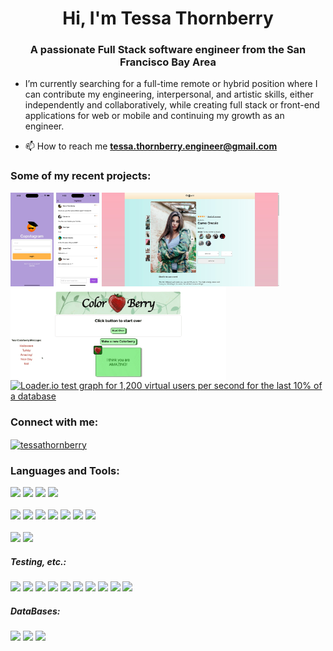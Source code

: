 <h1 align="center">Hi, I'm Tessa Thornberry</h1>
<h3 align="center">A passionate Full Stack software engineer from the San Francisco Bay Area</h3>

- I’m currently searching for a full-time remote or hybrid position where I can contribute my engineering, interpersonal, and artistic skills, either independently and collaboratively, while creating full stack or front-end applications for web or mobile and continuing my growth as an engineer.

- 📫 How to reach me **<a target="_blank" mailto="tessa.thornberry.engineer@gmail.com">tessa.thornberry.engineer@gmail.com</a>**

<h3 align="left">Some of my recent projects:</h3>
<div style={{display: flex; justify-content: space-evenly;}}>
  <a href="https://github.com/SpiritedAway-BO/Capstagram.git" style={{padding-left: 100px;}}><img align="center" src="https://github.com/SpiritedAway-BO/Capstagram/raw/main/client/assets/Login.png" alt="Capstagram log-in mobile screen" height="150" width="auto" /></a>
   <a href="https://github.com/SpiritedAway-BO/Capstagram.git"><img align="center" src="https://github.com/SpiritedAway-BO/Capstagram/raw/main/client/assets/Captions.png" alt="Capstagram captions mobile screen" height="150" width="auto" ></a>
   <a href="https://github.com/Nugget-Reactor/FEC.git"><img align="center" src="https://github.com/Nugget-Reactor/FEC/raw/main/client/src/assets/Homepage.png" alt="Gnicchi e-commerce landing page showing camo onesie" height="150" width="auto" ></a>
  <a href="https://github.com/tessathornberry/Colorberry-Messages.git"><img align="center" src="https://github.com/tessathornberry/Colorberry-Messages/raw/main/src/assets/ColorBerryView.png" width="auto" height="150" alt="ColorBerry Messages message list screen showing colored-in messages"></a>
<a href="https://github.com/Ghostbuster-reactor/Question-Answers" ><img align="center" src="https://user-images.githubusercontent.com/105292208/211898648-9b29486d-375b-4dbc-938f-6692ed9669a9.png" alt="Loader.io test graph for 1,200 virtual users per second for the last 10% of a database" height="150" width="auto" /></a>
</div>

<h3 align="left">Connect with me:</h3>
<p align="left">
<a href="https://linkedin.com/in/tessathornberry" target="_blank"><img align="center" src="https://raw.githubusercontent.com/rahuldkjain/github-profile-readme-generator/master/src/images/icons/Social/linked-in-alt.svg" alt="tessathornberry" height="30" width="40" /></a>
</p>

<h3 align="left">Languages and Tools:</h3>
<div style={{display: flex;}}>
<img src="https://img.shields.io/badge/JavaScript-F7DF1E.svg?style=for-the-badge&logo=JavaScript&logoColor=black">
<img src="https://img.shields.io/badge/react-222222?style=for-the-badge&logo=react&logoColor=61DAFB">
<img src="https://img.shields.io/badge/HTML5-E34F26.svg?style=for-the-badge&logo=HTML5&logoColor=white">
<img src="https://img.shields.io/badge/CSS3-1572B6.svg?style=for-the-badge&logo=CSS3&logoColor=white">
  <br></br>
<img src="https://img.shields.io/badge/Webpack-8DD6F9.svg?style=for-the-badge&logo=Webpack&logoColor=black">
  <img src="https://img.shields.io/badge/Git-F05032.svg?style=for-the-badge&logo=Git&logoColor=white">
  <img src="https://img.shields.io/badge/GitHub-181717.svg?style=for-the-badge&logo=GitHub&logoColor=white">
<img src="https://img.shields.io/badge/Axios-5A29E4.svg?style=for-the-badge&logo=Axios&logoColor=white">
<img src="https://img.shields.io/badge/jQuery-0769AD.svg?style=for-the-badge&logo=jQuery&logoColor=white">
 
<img src="https://img.shields.io/badge/node.js-6DA55F?style=for-the-badge&logo=node.js&logoColor=white">
<img src="https://img.shields.io/badge/express.js-485063?style=for-the-badge&logo=express&logoColor=61DAFB">
<br></br>
<img src="https://img.shields.io/badge/Amazon%20AWS-232F3E.svg?style=for-the-badge&logo=Amazon-AWS&logoColor=white">
    <img src="https://img.shields.io/badge/Amazon%20EC2-FF9900.svg?style=for-the-badge&logo=Amazon-EC2&logoColor=white">
  <h5 align="left">Testing, etc.:</h5>
<img src="https://img.shields.io/badge/Jest-C21325.svg?style=for-the-badge&logo=Jest&logoColor=white">
<img src="https://img.shields.io/badge/Mocha-8D6748.svg?style=for-the-badge&logo=Mocha&logoColor=white">
<img src="https://img.shields.io/badge/Chai-A30701.svg?style=for-the-badge&logo=Chai&logoColor=white">
<img src="https://img.shields.io/badge/k6-7D64FF.svg?style=for-the-badge&logo=k6&logoColor=white">
<img src="https://img.shields.io/badge/NGINX-009639.svg?style=for-the-badge&logo=NGINX&logoColor=white">
<img src="https://user-images.githubusercontent.com/105292208/211907389-2444c3ef-2587-4620-b552-9711839973ca.png">
<img src="https://img.shields.io/badge/Postman-FF6C37.svg?style=for-the-badge&logo=Postman&logoColor=white">
<img src="https://img.shields.io/badge/Adobe%20Photoshop-31A8FF.svg?style=for-the-badge&logo=Adobe-Photoshop&logoColor=white">
<img src="https://img.shields.io/badge/Figma-F24E1E.svg?style=for-the-badge&logo=Figma&logoColor=white">
<img src="https://img.shields.io/badge/Trello-0052CC.svg?style=for-the-badge&logo=Trello&logoColor=white">
  <h5 align="left">DataBases:</h5>
  <img src="https://img.shields.io/badge/PostgreSQL-4169E1.svg?style=for-the-badge&logo=PostgreSQL&logoColor=white">
<img src="https://img.shields.io/badge/MySQL-4479A1.svg?style=for-the-badge&logo=MySQL&logoColor=white">
<img src="https://img.shields.io/badge/mongodb-47A248?style=for-the-badge&logo=mongodb&logoColor=white">


</div>
